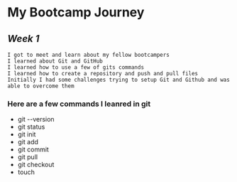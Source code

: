 # **My Bootcamp Journey**
## ***Week 1***  
```
I got to meet and learn about my fellow bootcampers
I learned about Git and GitHub
I learned how to use a few of gits commands
I learned how to create a repository and push and pull files
Initially I had some challenges trying to setup Git and Github and was able to overcome them
```
### Here are a few commands I leanred in git
 - git --version
 - git status
 - git init
 - git add
 - git commit
 - git pull
 - git checkout
 - touch


